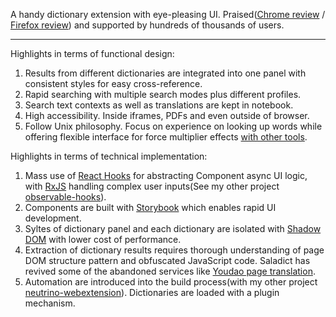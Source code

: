 A handy dictionary extension with eye-pleasing UI. Praised([Chrome review](https://chrome.google.com/webstore/detail/cdonnmffkdaoajfknoeeecmchibpmkmg?hl=en) / [Firefox review](https://addons.mozilla.org/zh-CN/firefox/addon/ext-saladict/reviews/)) and supported by hundreds of thousands of users.

<hr class="read-more" />

Highlights in terms of functional design:

1. Results from different dictionaries are integrated into one panel with consistent styles for easy cross-reference.
1. Rapid searching with multiple search modes plus different profiles.
1. Search text contexts as well as translations are kept in notebook.
1. High accessibility. Inside iframes, PDFs and even outside of browser.
1. Follow Unix philosophy. Focus on experience on looking up words while offering flexible interface for force multiplier effects [with other tools](https://saladict.crimx.com/en/manual.html#shortcuts).

Highlights in terms of technical implementation:

1. Mass use of [React Hooks](https://reactjs.org/docs/hooks-intro.html) for abstracting Component async UI logic, with [RxJS](https://github.com/ReactiveX/rxjs) handling complex user inputs(See my other project [observable-hooks](https://github.com/crimx/observable-hooks)).
1. Components are built with [Storybook](https://storybook.js.org) which enables rapid UI development.
1. Syltes of dictionary panel and each dictionary are isolated with [Shadow DOM](https://developer.mozilla.org/en-US/docs/Web/Web_Components/Using_shadow_DOM) with lower cost of performance.
1. Extraction of dictionary results requires thorough understanding of page DOM structure pattern and obfuscated JavaScript code. Saladict has revived some of the abandoned services like [Youdao page translation](http://fanyi.youdao.com/web2/).
1. Automation are introduced into the build process(with my other project [neutrino-webextension](https://github.com/crimx/neutrino-webextension)). Dictionaries are loaded with a plugin mechanism.
